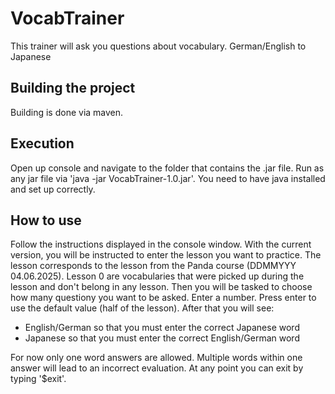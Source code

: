 # VocabTrainer
This trainer will ask you questions about vocabulary. German/English to Japanese
## Building the project
Building is done via maven.
## Execution
Open up console and navigate to the folder that contains the .jar file.
Run as any jar file via 'java -jar VocabTrainer-1.0.jar'. You need to have java installed and set up correctly.
## How to use
Follow the instructions displayed in the console window.
With the current version, you will be instructed to enter the lesson you want to practice. The lesson corresponds to the lesson from the Panda course (DDMMYYY 04.06.2025).
Lesson 0 are vocabularies that were picked up during the lesson and don't belong in any lesson.
Then you will be tasked to choose how many questiony you want to be asked. Enter a number. Press enter to use the default value (half of the lesson).
After that you will see:
- English/German so that you must enter the correct Japanese word
- Japanese so that you must enter the correct English/German word

For now only one word answers are allowed. Multiple words within one answer will lead to an incorrect evaluation.
At any point you can exit by typing '$exit'.
